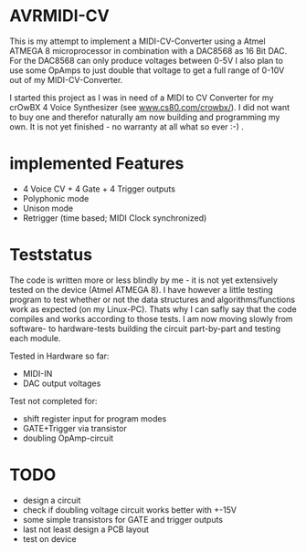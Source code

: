AVRMIDI-CV
==========

This is my attempt to implement a MIDI-CV-Converter using a Atmel ATMEGA 8 microprocessor in combination with a DAC8568 as 16 Bit DAC. For the DAC8568 can only produce voltages between 0-5V I also plan to use some OpAmps to just double that voltage to get a full range of 0-10V out of my MIDI-CV-Converter.

I started this project as I was in need of a MIDI to CV Converter for my crOwBX 4 Voice Synthesizer (see www.cs80.com/crowbx/). I did not want to buy one and therefor naturally am now building and programming my own.
It is not yet finished - no warranty at all what so ever :-) .

implemented Features
====================

* 4 Voice CV + 4 Gate + 4 Trigger outputs
* Polyphonic mode
* Unison mode
* Retrigger (time based; MIDI Clock synchronized)

Teststatus
==========

The code is written more or less blindly by me - it is not yet extensively tested on the device (Atmel ATMEGA 8).
I have however a little testing program to test whether or not the data structures and algorithms/functions work as expected (on my Linux-PC).
Thats why I can safly say that the code compiles and works according to those tests.
I am now moving slowly from software- to hardware-tests building the circuit part-by-part and testing each module.

Tested in Hardware so far:
* MIDI-IN
* DAC output voltages

Test not completed for:
* shift register input for program modes
* GATE+Trigger via transistor
* doubling OpAmp-circuit

TODO
====
* design a circuit
 * check if doubling voltage circuit works better with +-15V
 * some simple transistors for GATE and trigger outputs
 * last not least design a PCB layout
* test on device

